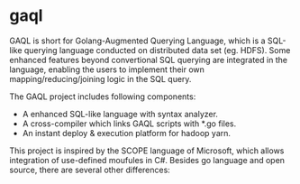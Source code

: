 # gaql

GAQL is short for Golang-Augmented Querying Language, which is a SQL-like querying language conducted on distributed data set (eg. HDFS). Some enhanced features beyond convertional SQL querying are integrated in the language, enabling the users to implement their own mapping/reducing/joining logic in the SQL query.  

The GAQL project includes following components:
+ A enhanced SQL-like language with syntax analyzer.
+ A cross-compiler which links GAQL scripts with *.go files.
+ An instant deploy & execution platform for hadoop yarn.

This project is inspired by the SCOPE language of Microsoft, which allows integration of use-defined moufules in C#. Besides go language and open source, there are several other differences: